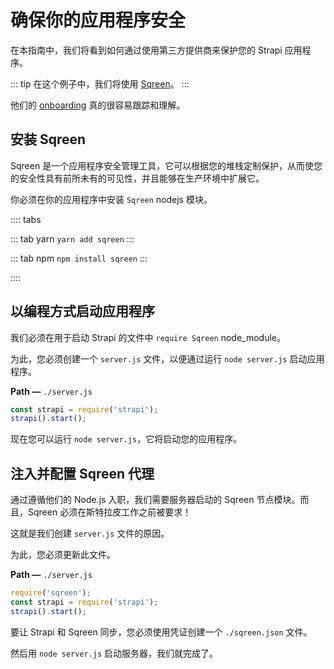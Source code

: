 # 确保你的应用程序安全

在本指南中，我们将看到如何通过使用第三方提供商来保护您的 Strapi 应用程序。

::: tip
在这个例子中，我们将使用 [Sqreen](https://sqreen.com)。
:::

他们的 [onboarding](https://my.sqreen.com/new-application#nodejs-agent) 真的很容易跟踪和理解。

## 安装 Sqreen

Sqreen 是一个应用程序安全管理工具，它可以根据您的堆栈定制保护，从而使您的安全性具有前所未有的可见性，并且能够在生产环境中扩展它。

你必须在你的应用程序中安装 `Sqreen` nodejs 模块。

:::: tabs

::: tab yarn
`yarn add sqreen`
:::

::: tab npm
`npm install sqreen`
:::

::::

## 以编程方式启动应用程序

我们必须在用于启动 Strapi 的文件中 `require Sqreen` node_module。

为此，您必须创建一个 `server.js` 文件，以便通过运行 `node server.js` 启动应用程序。

**Path —** `./server.js`

```js
const strapi = require('strapi');
strapi().start();
```

现在您可以运行 `node server.js`，它将启动您的应用程序。

## 注入并配置 Sqreen 代理

通过遵循他们的 Node.js 入职，我们需要服务器启动的 Sqreen 节点模块。而且，Sqreen 必须在斯特拉皮工作之前被要求！

这就是我们创建 `server.js` 文件的原因。

为此，您必须更新此文件。

**Path —** `./server.js`

```js
require('sqreen');
const strapi = require('strapi');
strapi().start();
```

要让 Strapi 和 Sqreen 同步，您必须使用凭证创建一个 `./sqreen.json` 文件。

然后用 `node server.js` 启动服务器，我们就完成了。
